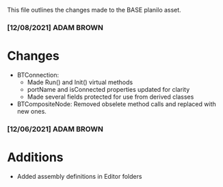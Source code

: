This file outlines the changes made to the BASE planilo asset.

### [12/08/2021] ADAM BROWN ###

# Changes
- BTConnection:
	- Made Run() and Init() virtual methods
	- portName and isConnected properties updated for clarity
	- Made several fields protected for use from derived classes
- BTCompositeNode: Removed obselete method calls and replaced with new ones.

### [12/06/2021] ADAM BROWN ###

# Additions 
- Added assembly definitions in Editor folders